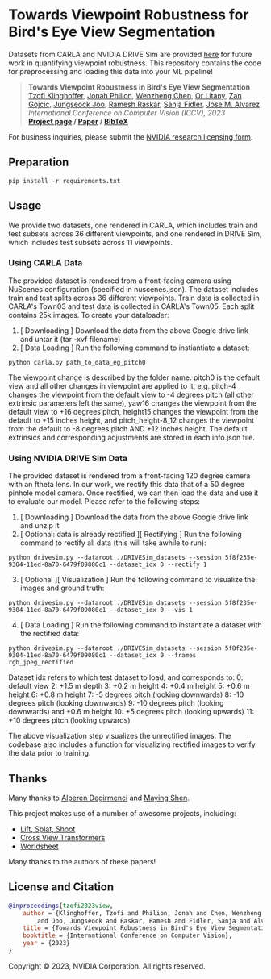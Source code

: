 # Towards Viewpoint Robustness for Bird's Eye View Segmentation 

Datasets from CARLA and NVIDIA DRIVE Sim are provided [here](https://drive.google.com/drive/folders/1FQGl9oHyMb7CspUBSFQvpByZD9myLync) for future work in quantifying viewpoint robustness. This repository contains the code for preprocessing and loading this data into your ML pipeline!

> __Towards Viewpoint Robustness in Bird's Eye View Segmentation__  
> [Tzofi Klinghoffer](https://tzofi.github.io/), [Jonah Philion](https://www.cs.toronto.edu/~jphilion/), [Wenzheng Chen](https://www.cs.toronto.edu/~wenzheng/), [Or Litany](https://orlitany.github.io/), [Zan Gojcic](https://zgojcic.github.io/), [Jungseock Joo](https://www.jsjoo.com/), [Ramesh Raskar](https://www.media.mit.edu/people/raskar/overview/), [Sanja Fidler](https://www.cs.utoronto.ca/~fidler/), [Jose M. Alvarez](https://alvarezlopezjosem.github.io/)  
> _International Conference on Computer Vision (_ICCV_), 2023_  
> __[Project page](https://nvlabs.github.io/viewpoint-robustness)&nbsp;/ [Paper](https://nvlabs.github.io/viewpoint-robustness/docs/assets/tzofi2023view.pdf)&nbsp;/ [BibTeX](https://nvlabs.github.io/viewpoint-robustness/docs/assets/tzofi2023view.bib)__

For business inquiries, please submit the [NVIDIA research licensing form](https://www.nvidia.com/en-us/research/inquiries/).

## Preparation
```pip install -r requirements.txt```

## Usage

We provide two datasets, one rendered in CARLA, which includes train and test subsets across 36 different viewpoints, and one rendered in DRIVE Sim, which includes test subsets across 11 viewpoints.

### Using CARLA Data

The provided dataset is rendered from a front-facing camera using NuScenes configuration (specified in nuscenes.json). The dataset includes train and test splits across 36 different viewpoints. Train data is collected in CARLA's Town03 and test data is collected in CARLA's Town05. Each split contains 25k images. To create your dataloader:

1. [ Downloading ] Download the data from the above Google drive link and untar it (tar -xvf filename)
2. [ Data Loading ] Run the following command to instiantiate a dataset:
```
python carla.py path_to_data_eg_pitch0
```

The viewpoint change is described by the folder name. pitch0 is the default view and all other changes in viewpoint are applied to it, e.g. pitch-4 changes the viewpoint from the default view to -4 degrees pitch (all other extrinsic parameters left the same), yaw16 changes the viewpoint from the default view to +16 degrees pitch, height15 changes the viewpoint from the default to +15 inches height, and pitch\_height-8\_12 changes the viewpoint from the default to -8 degrees pitch AND +12 inches height. The default extrinsics and corresponding adjustments are stored in each info.json file.

### Using NVIDIA DRIVE Sim Data

The provided dataset is rendered from a front-facing 120 degree camera with an ftheta lens. In our work, we rectify this data that of a 50 degree pinhole model camera. Once rectified, we can then load the data and use it to evaluate our model. Please refer to the following steps:

1. [ Downloading ] Download the data from the above Google drive link and unzip it
2. [ Optional: data is already rectified ][ Rectifying ] Run the following command to rectify all data (this will take awhile to run):
```
python drivesim.py --dataroot ./DRIVESim_datasets --session 5f8f235e-9304-11ed-8a70-6479f09080c1 --dataset_idx 0 --rectify 1
```
3. [ Optional ][ Visualization ] Run the following command to visualize the images and ground truth: 
```
python drivesim.py --dataroot ./DRIVESim_datasets --session 5f8f235e-9304-11ed-8a70-6479f09080c1 --dataset_idx 0 --vis 1
```
4. [ Data Loading ] Run the following command to instantiate a dataset with the rectified data:
```
python drivesim.py --dataroot ./DRIVESim_datasets --session 5f8f235e-9304-11ed-8a70-6479f09080c1 --dataset_idx 0 --frames rgb_jpeg_rectified
```

Dataset idx refers to which test dataset to load, and corresponds to:
0: default view
2: +1.5 m depth
3: +0.2 m height
4: +0.4 m height
5: +0.6 m height
6: +0.8 m height
7: -5 degrees pitch (looking downwards)
8: -10 degrees pitch (looking downwards)
9: -10 degrees pitch (looking downwards) and +0.6 m height
10: +5 degrees pitch (looking upwards)
11: +10 degrees pitch (looking upwards)

The above visualization step visualizes the unrectified images. The codebase also includes a function for visualizing rectified images to verify the data prior to training.

## Thanks

Many thanks to [Alperen Degirmenci](https://scholar.harvard.edu/adegirmenci/home) and [Maying Shen](https://mayings.github.io/). 

This project makes use of a number of awesome projects, including:
* [Lift, Splat, Shoot](https://nv-tlabs.github.io/lift-splat-shoot/)
* [Cross View Transformers](https://github.com/bradyz/cross_view_transformers)
* [Worldsheet](https://worldsheet.github.io/)

Many thanks to the authors of these papers!

## License and Citation

```bibtex
@inproceedings{tzofi2023view,
    author = {Klinghoffer, Tzofi and Philion, Jonah and Chen, Wenzheng and Litany, Or and Gojcic, Zan
        and Joo, Jungseock and Raskar, Ramesh and Fidler, Sanja and Alvarez, Jose M},
    title = {Towards Viewpoint Robustness in Bird's Eye View Segmentation},
    booktitle = {International Conference on Computer Vision},
    year = {2023}
}
```

Copyright © 2023, NVIDIA Corporation. All rights reserved.
